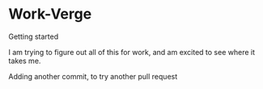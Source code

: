 # Work-Verge
Getting started

I am trying to figure out all of this for work, and am excited to see where it takes me.

Adding another commit, to try another pull request
